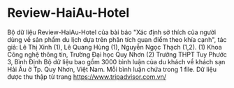 # Review-HaiAu-Hotel
Bộ dữ liệu Review-HaiAu-Hotel của bài báo "Xác định sở thích của người dùng về sản phẩm du lịch dựa trên phân tích quan điểm theo khía cạnh", tác giả: Lê Thị Xinh (1), Lê Quang Hùng (1), Nguyễn Ngọc Thạch (1,2).
(1) Khoa Công nghệ thông tin, Trường Đại học Quy Nhơn
(2) Trường THPT Tuy Phước 3, Bình Định
Bộ dữ liệu bao gồm 3000 bình luận của du khách về khách sạn Hải Âu ở Tp. Quy Nhơn, Việt Nam. 
Mỗi bình luận chứa trong 1 file. 
Dữ liệu được thu thập từ trang https://www.tripadvisor.com.vn/
